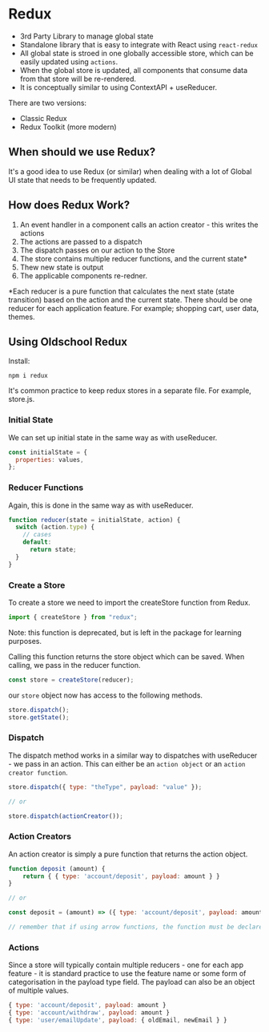 # Redux

- 3rd Party Library to manage global state
- Standalone library that is easy to integrate with React using `react-redux`
- All global state is stroed in one globally accessible store, which can be easily updated using `actions`.
- When the global store is updated, all components that consume data from that store will be re-rendered.
- It is conceptually similar to using ContextAPI + useReducer.

There are two versions:

- Classic Redux
- Redux Toolkit (more modern)

## When should we use Redux?

It's a good idea to use Redux (or similar) when dealing with a lot of Global UI state that needs to be frequently updated.

## How does Redux Work?

1. An event handler in a component calls an action creator - this writes the actions
2. The actions are passed to a dispatch
3. The dispatch passes on our action to the Store
4. The store contains multiple reducer functions, and the current state\*
5. Thew new state is output
6. The applicable components re-redner.

\*Each reducer is a pure function that calculates the next state (state transition) based on the action and the current state. There should be one reducer for each application feature. For example; shopping cart, user data, themes.

## Using Oldschool Redux

Install:

```
npm i redux
```

It's common practice to keep redux stores in a separate file. For example, store.js.

### Initial State

We can set up initial state in the same way as with useReducer.

```js
const initialState = {
  properties: values,
};
```

### Reducer Functions

Again, this is done in the same way as with useReducer.

```js
function reducer(state = initialState, action) {
  switch (action.type) {
    // cases
    default:
      return state;
  }
}
```

### Create a Store

To create a store we need to import the createStore function from Redux.

```js
import { createStore } from "redux";
```

Note: this function is deprecated, but is left in the package for learning purposes.

Calling this function returns the store object which can be saved. When calling, we pass in the reducer function.

```js
const store = createStore(reducer);
```

our `store` object now has access to the following methods.

```js
store.dispatch();
store.getState();
```

### Dispatch

The dispatch method works in a similar way to dispatches with useReducer - we pass in an action. This can either be an `action object` or an `action creator function`.

```js
store.dispatch({ type: "theType", payload: "value" });

// or

store.dispatch(actionCreator());
```

### Action Creators

An action creator is simply a pure function that returns the action object.

```js
function deposit (amount) {
    return { { type: 'account/deposit', payload: amount } }
}

// or

const deposit = (amount) => ({ type: 'account/deposit', payload: amount });

// remember that if using arrow functions, the function must be declared before it is called.
```

### Actions

Since a store will typically contain multiple reducers - one for each app feature - it is standard practice to use the feature name or some form of categorisation in the payload type field. The payload can also be an object of multiple values.

```js
{ type: 'account/deposit', payload: amount }
{ type: 'account/withdraw', payload: amount }
{ type: 'user/emailUpdate', payload: { oldEmail, newEmail } }
```
